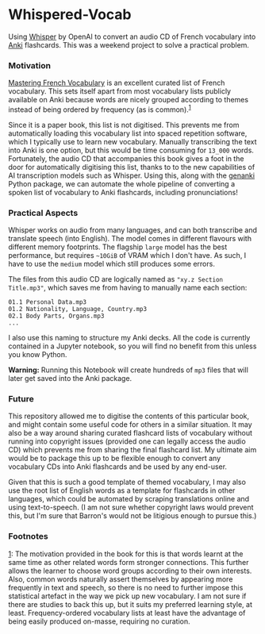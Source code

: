 # Whispered-Vocab

Using [Whisper](https://github.com/openai/whisper) by OpenAI to convert an audio CD of French vocabulary into [Anki](https://apps.ankiweb.net/) flashcards.
This was a weekend project to solve a practical problem.

### Motivation

[Mastering French Vocabulary](https://www.goodreads.com/book/show/14610665-mastering-french-vocabulary-with-online-audio) is an excellent curated list of French vocabulary.
This sets itself apart from most vocabulary lists publicly available on Anki because words are nicely grouped according to themes instead of being ordered by frequency (as is common).<sup>[1](#footnote)</sup>

Since it is a paper book, this list is not digitised.
This prevents me from automatically loading this vocabulary list into spaced repetition software, which I typically use to learn new vocabulary.
Manually transcribing the text into Anki is one option, but this would be time consuming for `13_000` words.
Fortunately, the audio CD that accompanies this book gives a foot in the door for automatically digitising this list, thanks to to the new capabilities of AI transcription models such as Whisper. Using this, along with the [genanki](https://github.com/kerrickstaley/genanki) Python package, we can automate the whole pipeline of converting a spoken list of vocabulary to Anki flashcards, including pronunciations!

### Practical Aspects

Whisper works on audio from many languages, and can both transcribe and translate speech (into English). The model comes in different flavours with different memory footprints. The flagship `large` model has the best performance, but requires `~10GiB` of VRAM which I don't have. As such, I have to use the `medium` model which still produces some errors.

The files from this audio CD are logically named as `"xy.z Section Title.mp3"`, which saves me from having to manually name each section:
```
01.1 Personal Data.mp3
01.2 Nationality, Language, Country.mp3
02.1 Body Parts, Organs.mp3
...
```
I also use this naming to structure my Anki decks.
All the code is currently contained in a Jupyter notebook, so you will find no benefit from this unless you know Python.

**Warning:** Running this Notebook will create hundreds of `mp3` files that will later get saved into the Anki package.

### Future

This repository allowed me to digitise the contents of this particular book, and might contain some useful code for others in a similar situation.
It may also be a way around sharing curated flashcard lists of vocabulary without running into copyright issues (provided one can legally access the audio CD) which prevents me from sharing the final flashcard list.
My ultimate aim would be to package this up to be flexible enough to convert any vocabulary CDs into Anki flashcards and be used by any end-user.

Given that this is such a good template of themed vocabulary, I may also use the root list of English words as a template for flashcards in other languages, which could be automated by scraping translations online and using text-to-speech. (I am not sure whether copyright laws would prevent this, but I'm sure that Barron's would not be litigious enough to pursue this.)

### Footnotes

<a name="footnote">[1](#footnote)</a>: The motivation provided in the book for this is that words learnt at the same time as other related words form stronger connections. This further allows the learner to choose word groups according to their own interests. Also, common words naturally assert themselves by appearing more frequently in text and speech, so there is no need to further impose this statistical artefact in the way we pick up new vocabulary. I am not sure if there are studies to back this up, but it suits my preferred learning style, at least. Frequency-ordered vocabulary lists at least have the advantage of being easily produced on-masse, requiring no curation.